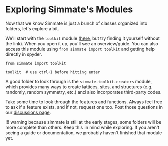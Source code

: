 
# Exploring Simmate's Modules

Now that we know Simmate is just a bunch of classes organized into folders, let's explore a bit.

We'll start with the `toolkit` module ([here](https://github.com/jacksund/simmate/tree/main/src/simmate/toolkit), but try finding it yourself without the link). When you open it up, you'll see an overview/guide. You can also access this module using `from simmate import toolkit` and getting help directly in spyder.

```
from simmate import toolkit

toolkit  # use ctrl+I before hitting enter
```

A good folder to look through is the `simmate.toolkit.creators` module, which provides many ways to create lattices, sites, and structures (e.g. randomly, random symmetry, etc.) and also incorporates third-party codes.

Take some time to look through the features and functions. Always feel free to ask if a feature exists, and if not, request one too. Post those questions in our [discussions page](https://github.com/jacksund/simmate/discussions/categories/q-a).

!!! warning
     because simmate is still at the early stages, some folders will be more complete than others. Keep this in mind while exploring. If you aren't seeing a guide or documentation, we probably haven't finished that module yet.
